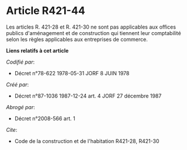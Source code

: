 # Article R421-44

Les articles R. 421-28 et R. 421-30 ne sont pas applicables aux offices publics d'aménagement et de construction qui tiennent
leur comptabilité selon les règles applicables aux entreprises de commerce.

**Liens relatifs à cet article**

_Codifié par_:

  - Décret n°78-622 1978-05-31 JORF 8 JUIN 1978

_Créé par_:

  - Décret n°87-1036 1987-12-24 art. 4 JORF 27 décembre 1987

_Abrogé par_:

  - Décret n°2008-566 art. 1

_Cite_:

  - Code de la construction et de l'habitation R421-28, R421-30
